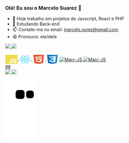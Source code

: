 ### Olá! Eu sou o Marcelo Suarez 👋

- 🔭 Hoje trabalho em projetos de Javscript, React e PHP
- 🌱 Estudando Back-end
- 📫 Contate-me no email: marcelo.surez@gmail.com
- 😄 Pronouns: ele/dele

<div>
<a href="https://github.com/marceloasuarez">
<img height="180em" src="https://github-readme-stats.vercel.app/api?username=marceloasuarez&show_icons=true&theme=dracula&include_all_commits=true&count_private=true"/>
<img height="180em" src="https://github-readme-stats.vercel.app/api/top-langs/?username=marceloasuarez&layout=compact&langs_count=16&theme=dracula"/>
</div>
<div style="display: inline_block"><br>
<img align="center" alt="Marc-JS" height="30" Width="40" src="https://raw.githubusercontent.com/devicons/devicon/master/icons/javascript/javascript-plain.svg">
<img align="center" alt="Marc-JS" height="30" Width="40" src="https://raw.githubusercontent.com/devicons/devicon/master/icons/react/react-original.svg">
<img align="center" alt="Marc-JS" height="30" Width="40" src="https://raw.githubusercontent.com/devicons/devicon/master/icons/html5/html5-original.svg">
<img align="center" alt="Marc-JS" height="30" Width="40" src="https://raw.githubusercontent.com/devicons/devicon/master/icons/css3/css3-original.svg">
<img align="center" alt="Marc-JS" height="30" Width="40" src="https://cdn.jsdelivr.net/gh/devicons/devicon/icons/php/php-plain.svg">
<img align="center" alt="Marc-JS" height="30" Width="40" src="https://cdn.jsdelivr.net/gh/devicons/devicon/icons/mysql/mysql-plain.svg">
</div> 
##
<div>
<a href="https://www.linkedin.com/in/marcelo-adrian-suarez" target="_blank"><img src="https://img.shields.io/badge/-LinkedIn-%230077B5?style=for-the-badge&logo=linkedin&logoColor=white" target="_blank"></a>
<a href="mailto:marcelo.suarez@gmail.com"><img src="https://img.shields.io/badge/Gmail-D14836?style=for-the-badge&logo=gmail&logoColor=white" target="_blank"></a>


![snake gif](https://github.com/marceloasuarez/marceloasuarez/blob/output/github-contribution-grid-snake.svg)

</div>

